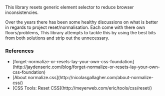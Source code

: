 <p class="u-text-emphasize">This library resets generic element selector to reduce browser inconsistencies. </p>

Over the years there has been some healthy discussions on what is better in regards to project reset/normalisation. Each come with there own floors/problems, This library attempts to tackle this by using the best bits from both solutions and strip out the unnecessary.

### References

<ul class="c-list c-list--bullets">
    <li>[forget-normalize-or-resets-lay-your-own-css-foundation](http://jaydenseric.com/blog/forget-normalize-or-resets-lay-your-own-css-foundation)</li>
    <li>[About normalize.css](http://nicolasgallagher.com/about-normalize-css/)</li>
    <li>[CSS Tools: Reset CSS](http://meyerweb.com/eric/tools/css/reset/)</li>
</ul>